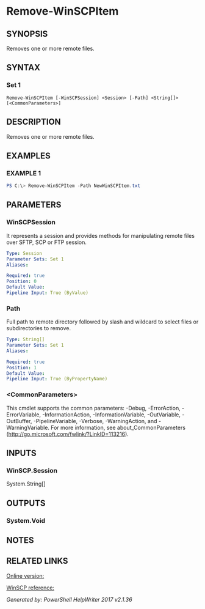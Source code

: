 ﻿# Remove-WinSCPItem

## SYNOPSIS
Removes one or more remote files.

## SYNTAX

### Set 1
```
Remove-WinSCPItem [-WinSCPSession] <Session> [-Path] <String[]> [<CommonParameters>]
```

## DESCRIPTION
Removes one or more remote files.

## EXAMPLES

### EXAMPLE 1

```powershell
PS C:\> Remove-WinSCPItem -Path NewWinSCPItem.txt
```

## PARAMETERS

### WinSCPSession
It represents a session and provides methods for manipulating remote files over SFTP, SCP or FTP session.

```yaml
Type: Session
Parameter Sets: Set 1
Aliases: 

Required: true
Position: 0
Default Value: 
Pipeline Input: True (ByValue)
```

### Path
Full path to remote directory followed by slash and wildcard to select files or subdirectories to remove.

```yaml
Type: String[]
Parameter Sets: Set 1
Aliases: 

Required: true
Position: 1
Default Value: 
Pipeline Input: True (ByPropertyName)
```

### \<CommonParameters\>
This cmdlet supports the common parameters: -Debug, -ErrorAction, -ErrorVariable, -InformationAction, -InformationVariable, -OutVariable, -OutBuffer, -PipelineVariable, -Verbose, -WarningAction, and -WarningVariable. For more information, see about_CommonParameters (http://go.microsoft.com/fwlink/?LinkID=113216).

## INPUTS

### WinSCP.Session
System.String[]


## OUTPUTS

### System.Void


## NOTES

## RELATED LINKS

[Online version:](https://dotps1.github.io/WinSCP/Remove-WinSCPItem.html)

[WinSCP reference:](https://winscp.net/eng/docs/library_session_removefiles)


*Generated by: PowerShell HelpWriter 2017 v2.1.36*
